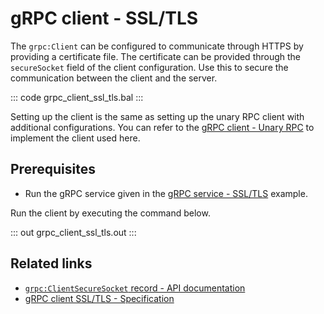 # gRPC client - SSL/TLS

The `grpc:Client` can be configured to communicate through HTTPS by providing a certificate file. The certificate can be provided through the `secureSocket` field of the client configuration. Use this to secure the communication between the client and the server.

   ::: code grpc_client_ssl_tls.bal :::

Setting up the client is the same as setting up the unary RPC client with additional configurations. You can refer to the [gRPC client - Unary RPC](/learn/by-example/grpc-client-unary/) to implement the client used here.

## Prerequisites
- Run the gRPC service given in the [gRPC service - SSL/TLS](/learn/by-example/grpc-service-ssl-tls/) example.

Run the client by executing the command below.

   ::: out grpc_client_ssl_tls.out :::

## Related links
- [`grpc:ClientSecureSocket` record - API documentation](https://lib.ballerina.io/ballerina/grpc/latest/records/ClientSecureSocket)
- [gRPC client SSL/TLS - Specification](/spec/grpc/#52-ssltls-and-mutual-ssl)
